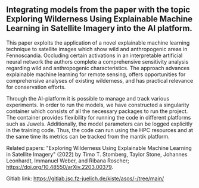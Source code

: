 ## Integrating models from the paper with the topic Exploring Wilderness Using Explainable Machine Learning in Satellite Imagery into the AI platform.
This paper exploits the application of a novel explainable machine learning technique to satellite images which show wild and anthropogenic areas in Fennoscandia. Occluding certain activations in an interpretable artificial neural network the authors complete a comprehensive sensitivity analysis regarding wild and anthropogenic characteristics. The approach advances explainable machine learning for remote sensing, offers opportunities for comprehensive analyses of existing wilderness, and has practical relevance for conservation efforts.

Through the AI-platform it is possible to manage and track various experiments. In order to run the models, we have constructed a singularity container which consists of all the necessary packages to run the project. The container provides flexibility for running the code in different platforms such as Juwels. Additionally, the model parameters can be logged explicitly in the training code. Thus, the code can run using the HPC resources and at the same time its metrics can be tracked from the mantik platform.

Related papers: "Exploring Wilderness Using Explainable Machine Learning in Satellite Imagery" (2022) by Timo T. Stomberg, Taylor Stone, Johannes Leonhardt, Immanuel Weber, and Ribana Roscher; https://doi.org/10.48550/arXiv.2203.00379.

Gitlab link: https://gitlab.jsc.fz-juelich.de/kiste/asos/-/tree/main/
